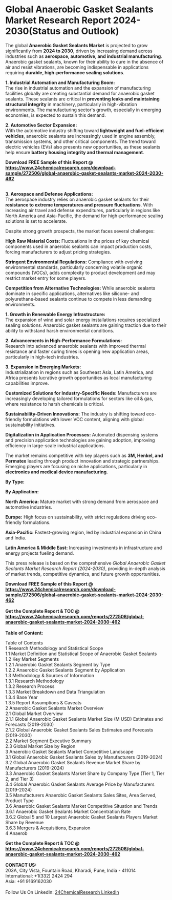 <h1>Global Anaerobic Gasket Sealants Market Research Report 2024-2030(Status and Outlook)</h1><p>The global <strong>Anaerobic Gasket Sealants Market</strong> is projected to grow significantly from <strong>2024 to 2030</strong>, driven by increasing demand across industries such as <strong>aerospace, automotive, and industrial manufacturing</strong>. Anaerobic gasket sealants, known for their ability to cure in the absence of air and resist vibrations, are becoming indispensable in applications requiring <strong>durable, high-performance sealing solutions</strong>.</p><p><strong>1. Industrial Automation and Manufacturing Boom:</strong><br>
The rise in industrial automation and the expansion of manufacturing facilities globally are creating substantial demand for anaerobic gasket sealants. These sealants are critical in <strong>preventing leaks and maintaining structural integrity</strong> in machinery, particularly in high-vibration environments. The manufacturing sector's growth, especially in emerging economies, is expected to sustain this demand.</p><p><strong>2. Automotive Sector Expansion:</strong><br>
With the automotive industry shifting toward <strong>lightweight and fuel-efficient vehicles</strong>, anaerobic sealants are increasingly used in engine assembly, transmission systems, and other critical components. The trend toward electric vehicles (EVs) also presents new opportunities, as these sealants help ensure <strong>battery housing integrity and thermal management</strong>.</p><div><b>Download FREE Sample of this Report @ 
            <a href="https://www.24chemicalresearch.com/download-sample/272506/global-anaerobic-gasket-sealants-market-2024-2030-462">
            https://www.24chemicalresearch.com/download-sample/272506/global-anaerobic-gasket-sealants-market-2024-2030-462</a></b></div><br><p><strong>3. Aerospace and Defense Applications:</strong><br>
The aerospace industry relies on anaerobic gasket sealants for their <strong>resistance to extreme temperatures and pressure fluctuations</strong>. With increasing air travel and defense expenditures, particularly in regions like North America and Asia-Pacific, the demand for high-performance sealing solutions is set to accelerate.</p><p>Despite strong growth prospects, the market faces several challenges:</p><p><strong>High Raw Material Costs:</strong> Fluctuations in the prices of key chemical components used in anaerobic sealants can impact production costs, forcing manufacturers to adjust pricing strategies.</p><p><strong>Stringent Environmental Regulations:</strong> Compliance with evolving environmental standards, particularly concerning volatile organic compounds (VOCs), adds complexity to product development and may restrict market entry for some players.</p><p><strong>Competition from Alternative Technologies:</strong> While anaerobic sealants dominate in specific applications, alternatives like silicone- and polyurethane-based sealants continue to compete in less demanding environments.</p><p><strong>1. Growth in Renewable Energy Infrastructure:</strong><br>
The expansion of wind and solar energy installations requires specialized sealing solutions. Anaerobic gasket sealants are gaining traction due to their ability to withstand harsh environmental conditions.</p><p><strong>2. Advancements in High-Performance Formulations:</strong><br>
Research into advanced anaerobic sealants with improved thermal resistance and faster curing times is opening new application areas, particularly in high-tech industries.</p><p><strong>3. Expansion in Emerging Markets:</strong><br>
Industrialization in regions such as Southeast Asia, Latin America, and Africa presents lucrative growth opportunities as local manufacturing capabilities improve.</p><p><strong>Customized Solutions for Industry-Specific Needs:</strong> Manufacturers are increasingly developing tailored formulations for sectors like oil &amp; gas, where resistance to harsh chemicals is critical.</p><p><strong>Sustainability-Driven Innovations:</strong> The industry is shifting toward eco-friendly formulations with lower VOC content, aligning with global sustainability initiatives.</p><p><strong>Digitalization in Application Processes:</strong> Automated dispensing systems and precision application technologies are gaining adoption, improving efficiency in large-scale industrial applications.</p><p>The market remains competitive with key players such as <strong>3M, Henkel, and Permatex</strong> leading through product innovation and strategic partnerships. Emerging players are focusing on niche applications, particularly in <strong>electronics and medical device manufacturing</strong>.</p><p><strong>By Type:</strong></p><p><strong>By Application:</strong></p><p><strong>North America:</strong> Mature market with strong demand from aerospace and automotive industries.</p><p><strong>Europe:</strong> High focus on sustainability, with strict regulations driving eco-friendly formulations.</p><p><strong>Asia-Pacific:</strong> Fastest-growing region, led by industrial expansion in China and India.</p><p><strong>Latin America &amp; Middle East:</strong> Increasing investments in infrastructure and energy projects fueling demand.</p><p>This press release is based on the comprehensive <em>Global Anaerobic Gasket Sealants Market Research Report (2024-2030)</em>, providing in-depth analysis of market trends, competitive dynamics, and future growth opportunities.</p><div><b>Download FREE Sample of this Report @ 
            <a href="https://www.24chemicalresearch.com/download-sample/272506/global-anaerobic-gasket-sealants-market-2024-2030-462">
            https://www.24chemicalresearch.com/download-sample/272506/global-anaerobic-gasket-sealants-market-2024-2030-462</a></b></div><br><div><b>Get the Complete Report & TOC @ 
            <a href="https://www.24chemicalresearch.com/reports/272506/global-anaerobic-gasket-sealants-market-2024-2030-462">
            https://www.24chemicalresearch.com/reports/272506/global-anaerobic-gasket-sealants-market-2024-2030-462</a></b></div><br>
            <b>Table of Content:</b><p>Table of Contents<br />
1 Research Methodology and Statistical Scope<br />
1.1 Market Definition and Statistical Scope of Anaerobic Gasket Sealants<br />
1.2 Key Market Segments<br />
1.2.1 Anaerobic Gasket Sealants Segment by Type<br />
1.2.2 Anaerobic Gasket Sealants Segment by Application<br />
1.3 Methodology & Sources of Information<br />
1.3.1 Research Methodology<br />
1.3.2 Research Process<br />
1.3.3 Market Breakdown and Data Triangulation<br />
1.3.4 Base Year<br />
1.3.5 Report Assumptions & Caveats<br />
2 Anaerobic Gasket Sealants Market Overview<br />
2.1 Global Market Overview<br />
2.1.1 Global Anaerobic Gasket Sealants Market Size (M USD) Estimates and Forecasts (2019-2030)<br />
2.1.2 Global Anaerobic Gasket Sealants Sales Estimates and Forecasts (2019-2030)<br />
2.2 Market Segment Executive Summary<br />
2.3 Global Market Size by Region<br />
3 Anaerobic Gasket Sealants Market Competitive Landscape<br />
3.1 Global Anaerobic Gasket Sealants Sales by Manufacturers (2019-2024)<br />
3.2 Global Anaerobic Gasket Sealants Revenue Market Share by Manufacturers (2019-2024)<br />
3.3 Anaerobic Gasket Sealants Market Share by Company Type (Tier 1, Tier 2, and Tier 3)<br />
3.4 Global Anaerobic Gasket Sealants Average Price by Manufacturers (2019-2024)<br />
3.5 Manufacturers Anaerobic Gasket Sealants Sales Sites, Area Served, Product Type<br />
3.6 Anaerobic Gasket Sealants Market Competitive Situation and Trends<br />
3.6.1 Anaerobic Gasket Sealants Market Concentration Rate<br />
3.6.2 Global 5 and 10 Largest Anaerobic Gasket Sealants Players Market Share by Revenue<br />
3.6.3 Mergers & Acquisitions, Expansion<br />
4 Anaerob</p><div><b>Get the Complete Report & TOC @ 
            <a href="https://www.24chemicalresearch.com/reports/272506/global-anaerobic-gasket-sealants-market-2024-2030-462">
            https://www.24chemicalresearch.com/reports/272506/global-anaerobic-gasket-sealants-market-2024-2030-462</a></b></div><br><b>CONTACT US:</b><br>
            203A, City Vista, Fountain Road, Kharadi, Pune, India - 411014<br>
            International: +1(332) 2424 294<br>
            Asia: +91 9169162030 <br><br>
            Follow Us On LinkedIn: <a href="https://www.linkedin.com/company/24chemicalresearch/">24ChemicalResearch LinkedIn</a>